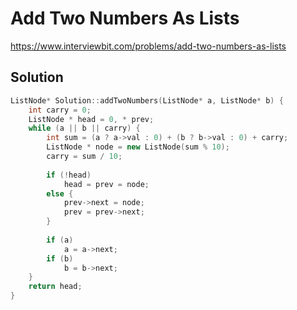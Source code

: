 # Add Two Numbers As Lists

https://www.interviewbit.com/problems/add-two-numbers-as-lists


## Solution

```cpp
ListNode* Solution::addTwoNumbers(ListNode* a, ListNode* b) {
    int carry = 0;
    ListNode * head = 0, * prev;
    while (a || b || carry) {
        int sum = (a ? a->val : 0) + (b ? b->val : 0) + carry;
        ListNode * node = new ListNode(sum % 10);
        carry = sum / 10;
        
        if (!head)
            head = prev = node;
        else {
            prev->next = node;
            prev = prev->next;
        }
        
        if (a)
            a = a->next;
        if (b)
            b = b->next;
    }
    return head;
}

```